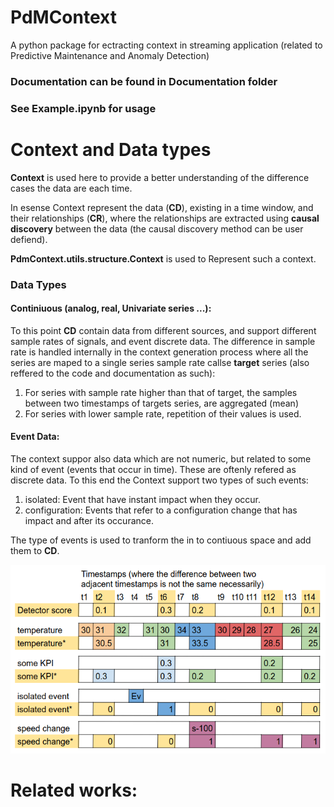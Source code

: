 # PdMContext

A python package for ectracting context in streaming application (related to Predictive Maintenance and Anomaly Detection)

### Documentation can be found in Documentation folder

### See Example.ipynb for usage

# Context and Data types 

**Context** is used here to provide a better understanding of the difference cases the data are each time.

In esense Context represent the data (**CD**), existing in a time window, and their relationships (**CR**), where the relationships are extracted using **causal discovery** between the data (the causal discovery method can be user defiend).

**PdmContext.utils.structure.Context** is used to Represent such a context.

### Data Types

#### Continiuous (analog, real, Univariate series ...):

To this point **CD** contain data from different sources, and support different sample rates of signals, and event discrete data. The difference in sample rate is handled internally in the context generation process where all the series are maped to a single series sample rate callse **target** series (also reffered to the code and documentation as such): 

1) For series with sample rate higher than that of target, the samples between two timestamps of targets series, are aggregated (mean)
2) For series with lower sample rate, repetition of their values is used.


#### Event Data: 

The context suppor also data which are not numeric, but related to some kind of event (events that occur in time). These are oftenly refered as discrete data. To this end the Context support two types of such events:

1) isolated: Event that have instant impact when they occur.
2) configuration: Events that refer to a configuration change that has impact and after its occurance.

The type of events is used to tranform the in to contiuous space and add them to **CD**.

![alt text](src/images/CDextraction.png)


# Related works: 
